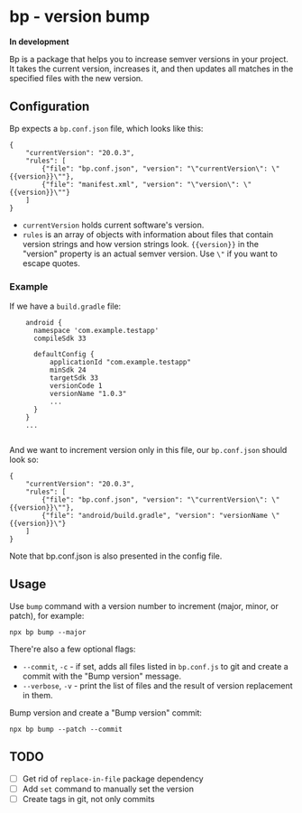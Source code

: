 # bp - version bump

**In development**

Bp is a package that helps you to increase
semver versions in your project. It takes the current
version, increases it, and then updates all matches
in the specified files with the new version.

## Configuration

Bp expects a `bp.conf.json` file, which
looks like this: 

```
{
	"currentVersion": "20.0.3",
	"rules": [
		{"file": "bp.conf.json", "version": "\"currentVersion\": \"{{version}}\""},
		{"file": "manifest.xml", "version": "\"version\": \"{{version}}\""}
	]
}
```
- `currentVersion` holds current software's version.
- `rules` is an array of objects with information about files that contain version
  strings and how version strings look. `{{version}}` in the "version" property
  is an actual semver version. Use `\"` if you want to escape quotes.

### Example 

If we have a `build.gradle` file:

```
    android {
      namespace 'com.example.testapp'
      compileSdk 33

      defaultConfig {
          applicationId "com.example.testapp"
          minSdk 24
          targetSdk 33
          versionCode 1
          versionName "1.0.3"
          ...
      }
    }
    ...
    
``` 

And we want to increment version only in this file, our
`bp.conf.json` should look so:


```
{
	"currentVersion": "20.0.3",
	"rules": [
		{"file": "bp.conf.json", "version": "\"currentVersion\": \"{{version}}\""},
		{"file": "android/build.gradle", "version": "versionName \"{{version}}\"}
	]
}
```

Note that bp.conf.json is also presented in the config file.

## Usage

Use `bump` command with a version number to increment (major, minor, or patch),
for example:

```
npx bp bump --major
```

There're also a few optional flags:

- `--commit`, `-c` - if set, adds all files listed in `bp.conf.js` to git
  and create a commit with the "Bump version" message.
- `--verbose`, `-v` - print the list of files and the result of version replacement
  in them. 

Bump version and create a "Bump version" commit: 

```
npx bp bump --patch --commit
```

## TODO

- [ ] Get rid of `replace-in-file` package dependency
- [ ] Add `set` command to manually set the version
- [ ] Create tags in git, not only commits